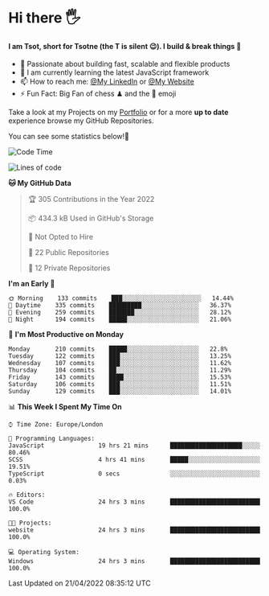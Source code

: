 # Hi there :raised_hand_with_fingers_splayed:
#### I am Tsot, short for Tsotne (the T is silent :wink:). I build & break things :space_invader:
- :telescope: Passionate about building fast, scalable and flexible products
- :seedling: I am currently learning the latest JavaScript framework 
- :mailbox: How to reach me: [@My LinkedIn](https://www.linkedin.com/in/tsotne-gvadzabia/) or [@My Website](https://tsotne.co.uk/contact)
- :zap: Fun Fact: Big Fan of chess ♟ and the 👾 emoji

Take a look at my Projects on my [Portfolio](https://tsotne.co.uk/) or for a more **up to date** experience browse my GitHub Repositories.

You can see some statistics below!:space_invader:
<!--START_SECTION:waka-->
![Code Time](http://img.shields.io/badge/Code%20Time-674%20hrs%2011%20mins-blue)

![Lines of code](https://img.shields.io/badge/From%20Hello%20World%20I%27ve%20Written-2%20Million%20lines%20of%20code-blue)

**🐱 My GitHub Data** 

> 🏆 305 Contributions in the Year 2022
 > 
> 📦 434.3 kB Used in GitHub's Storage 
 > 
> 🚫 Not Opted to Hire
 > 
> 📜 22 Public Repositories 
 > 
> 🔑 12 Private Repositories  
 > 
**I'm an Early 🐤** 

```text
🌞 Morning    133 commits    ███░░░░░░░░░░░░░░░░░░░░░░   14.44% 
🌆 Daytime    335 commits    █████████░░░░░░░░░░░░░░░░   36.37% 
🌃 Evening    259 commits    ███████░░░░░░░░░░░░░░░░░░   28.12% 
🌙 Night      194 commits    █████░░░░░░░░░░░░░░░░░░░░   21.06%

```
📅 **I'm Most Productive on Monday** 

```text
Monday       210 commits    █████░░░░░░░░░░░░░░░░░░░░   22.8% 
Tuesday      122 commits    ███░░░░░░░░░░░░░░░░░░░░░░   13.25% 
Wednesday    107 commits    ███░░░░░░░░░░░░░░░░░░░░░░   11.62% 
Thursday     104 commits    ██░░░░░░░░░░░░░░░░░░░░░░░   11.29% 
Friday       143 commits    ████░░░░░░░░░░░░░░░░░░░░░   15.53% 
Saturday     106 commits    ███░░░░░░░░░░░░░░░░░░░░░░   11.51% 
Sunday       129 commits    ███░░░░░░░░░░░░░░░░░░░░░░   14.01%

```


📊 **This Week I Spent My Time On** 

```text
⌚︎ Time Zone: Europe/London

💬 Programming Languages: 
JavaScript               19 hrs 21 mins      ████████████████████░░░░░   80.46% 
SCSS                     4 hrs 41 mins       █████░░░░░░░░░░░░░░░░░░░░   19.51% 
TypeScript               0 secs              ░░░░░░░░░░░░░░░░░░░░░░░░░   0.03%

🔥 Editors: 
VS Code                  24 hrs 3 mins       █████████████████████████   100.0%

🐱‍💻 Projects: 
website                  24 hrs 3 mins       █████████████████████████   100.0%

💻 Operating System: 
Windows                  24 hrs 3 mins       █████████████████████████   100.0%

```


 Last Updated on 21/04/2022 08:35:12 UTC
<!--END_SECTION:waka-->

